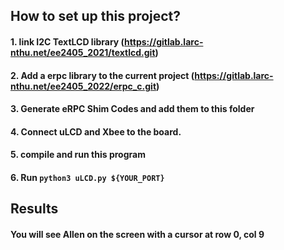 ## How to set up this project?

#### 1. link I2C TextLCD library (https://gitlab.larc-nthu.net/ee2405_2021/textlcd.git)

#### 2. Add a erpc library to the current project (https://gitlab.larc-nthu.net/ee2405_2022/erpc_c.git)

#### 3. Generate eRPC Shim Codes and add them to this folder

#### 4. Connect uLCD and Xbee to the board.

#### 5. compile and run this program

#### 6. Run `python3 uLCD.py ${YOUR_PORT}`

## Results

#### You will see Allen on the screen with a cursor at row 0, col 9
